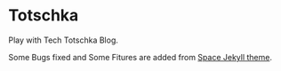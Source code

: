 # Totschka

Play with Tech Totschka Blog.

Some Bugs fixed and Some Fitures are added from [Space Jekyll theme](https://github.com/victorvoid/space-jekyll-template).
